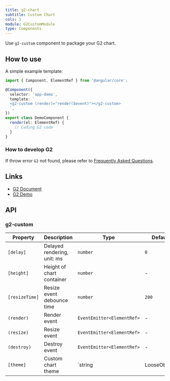 ```yaml
---
title: g2-chart
subtitle: Custom Chart
cols: 1
module: G2CustomModule
type: Components
---
```


Use `g2-custom` component to package your G2 chart.

## How to use

A simple example template:

```ts
import { Component, ElementRef } from '@angular/core';

@Component({
  selector: 'app-demo',
  template: `
  <g2-custom (render)="render($event)"></g2-custom>
  `,
})
export class DemoComponent {
  render(el: ElementRef) {
    // Coding G2 code
  }
}
```

### How to develop G2

If throw error `G2` not found, please refer to [Frequently Asked Questions](/chart/faq).

## Links

- [G2 Document](https://www.yuque.com/antv/g2-docs-en)
- [G2 Demo](https://antv.alipay.com/zh-cn/g2/3.x/demo/index.html)

## API

### g2-custom

| Property       | Description                 | Type                       | Default |
|----------------|-----------------------------|----------------------------|---------|
| `[delay]`      | Delayed rendering, unit: ms | `number`                   | `0`     |
| `[height]`     | Height of chart container   | `number`                   | -       |
| `[resizeTime]` | Resize event debounce time  | `number`                   | `200`   |
| `(render)`     | Render event                | `EventEmitter<ElementRef>` | -       |
| `(resize)`     | Resize event                | `EventEmitter<ElementRef>` | -       |
| `(destroy)`    | Destroy event               | `EventEmitter<ElementRef>` | -       |
| `[theme]` | Custom chart theme | `string | LooseObject` | - |

